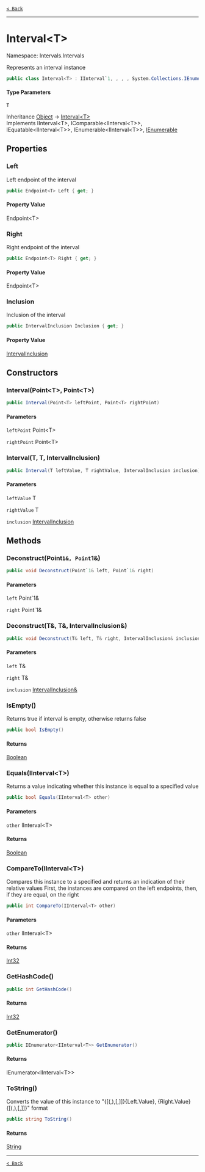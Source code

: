 [`< Back`](./)

---

# Interval&lt;T&gt;

Namespace: Intervals.Intervals

Represents an interval instance

```csharp
public class Interval<T> : IInterval`1, , , , System.Collections.IEnumerable
```

#### Type Parameters

`T`<br>

Inheritance [Object](https://docs.microsoft.com/en-us/dotnet/api/system.object) → [Interval&lt;T&gt;](intervals.intervals.interval-1)<br>
Implements IInterval&lt;T&gt;, IComparable&lt;IInterval&lt;T&gt;&gt;, IEquatable&lt;IInterval&lt;T&gt;&gt;, IEnumerable&lt;IInterval&lt;T&gt;&gt;, [IEnumerable](https://docs.microsoft.com/en-us/dotnet/api/system.collections.ienumerable)

## Properties

### **Left**

Left endpoint of the interval

```csharp
public Endpoint<T> Left { get; }
```

#### Property Value

Endpoint&lt;T&gt;<br>

### **Right**

Right endpoint of the interval

```csharp
public Endpoint<T> Right { get; }
```

#### Property Value

Endpoint&lt;T&gt;<br>

### **Inclusion**

Inclusion of the interval

```csharp
public IntervalInclusion Inclusion { get; }
```

#### Property Value

[IntervalInclusion](intervals.intervals.intervalinclusion)<br>

## Constructors

### **Interval(Point&lt;T&gt;, Point&lt;T&gt;)**

```csharp
public Interval(Point<T> leftPoint, Point<T> rightPoint)
```

#### Parameters

`leftPoint` Point&lt;T&gt;<br>

`rightPoint` Point&lt;T&gt;<br>

### **Interval(T, T, IntervalInclusion)**

```csharp
public Interval(T leftValue, T rightValue, IntervalInclusion inclusion)
```

#### Parameters

`leftValue` T<br>

`rightValue` T<br>

`inclusion` [IntervalInclusion](intervals.intervals.intervalinclusion)<br>

## Methods

### **Deconstruct(Point`1&, Point`1&)**

```csharp
public void Deconstruct(Point`1& left, Point`1& right)
```

#### Parameters

`left` Point`1&<br>

`right` Point`1&<br>

### **Deconstruct(T&, T&, IntervalInclusion&)**

```csharp
public void Deconstruct(T& left, T& right, IntervalInclusion& inclusion)
```

#### Parameters

`left` T&<br>

`right` T&<br>

`inclusion` [IntervalInclusion&](intervals.intervals.intervalinclusion&)<br>

### **IsEmpty()**

Returns true if interval is empty, otherwise returns false

```csharp
public bool IsEmpty()
```

#### Returns

[Boolean](https://docs.microsoft.com/en-us/dotnet/api/system.boolean)<br>

### **Equals(IInterval&lt;T&gt;)**

Returns a value indicating whether this instance is equal to a specified  value

```csharp
public bool Equals(IInterval<T> other)
```

#### Parameters

`other` IInterval&lt;T&gt;<br>

#### Returns

[Boolean](https://docs.microsoft.com/en-us/dotnet/api/system.boolean)<br>

### **CompareTo(IInterval&lt;T&gt;)**

Compares this instance to a specified  and returns an indication of their relative values
 First, the instances are compared on the left endpoints, then, if they are equal, on the right

```csharp
public int CompareTo(IInterval<T> other)
```

#### Parameters

`other` IInterval&lt;T&gt;<br>

#### Returns

[Int32](https://docs.microsoft.com/en-us/dotnet/api/system.int32)<br>

### **GetHashCode()**

```csharp
public int GetHashCode()
```

#### Returns

[Int32](https://docs.microsoft.com/en-us/dotnet/api/system.int32)<br>

### **GetEnumerator()**

```csharp
public IEnumerator<IInterval<T>> GetEnumerator()
```

#### Returns

IEnumerator&lt;IInterval&lt;T&gt;&gt;<br>

### **ToString()**

Converts the value of this instance to "{[(,),[,]]}{Left.Value}, {Right.Value}{[(,),[,]]}" format

```csharp
public string ToString()
```

#### Returns

[String](https://docs.microsoft.com/en-us/dotnet/api/system.string)<br>

---

[`< Back`](./)
